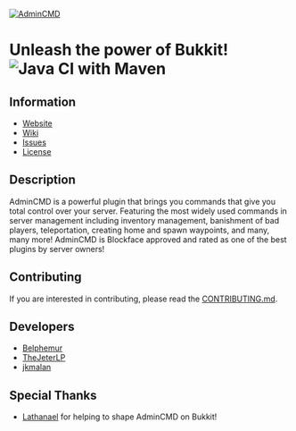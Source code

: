 [![AdminCMD](https://www.admincmd.com/static/2016/02/10/admincmd-logo-big.png)](https://admincmd.com)

Unleash the power of Bukkit! ![Java CI with Maven](https://github.com/AdminCMD/AdminCMD/workflows/Java%20CI%20with%20Maven/badge.svg)
============================

Information
-----------
* [Website](https://admincmd.com)
* [Wiki](https://wiki.admincmd.com)
* [Issues](https://bug.admincmd.com)
* [License](https://www.gnu.org/licenses/gpl-2.0.html)

Description
-----------
AdminCMD is a powerful plugin that brings you commands that give you total control over your server.
Featuring the most widely used commands in server management including inventory management, banishment of bad players, teleportation, creating home and spawn waypoints, and many, many more!
AdminCMD is Blockface approved and rated as one of the best plugins by server owners!

Contributing
------------
If you are interested in contributing, please read the [CONTRIBUTING.md](CONTRIBUTING.md).

Developers
----------
* [Belphemur](https://github.com/Belphemur)
* [TheJeterLP](https://github.com/TheJeterLP)
* [jkmalan](https://github.com/jkmalan)

Special Thanks
--------------
* [Lathanael](https://github.com/Lathanael) for helping to shape AdminCMD on Bukkit!
